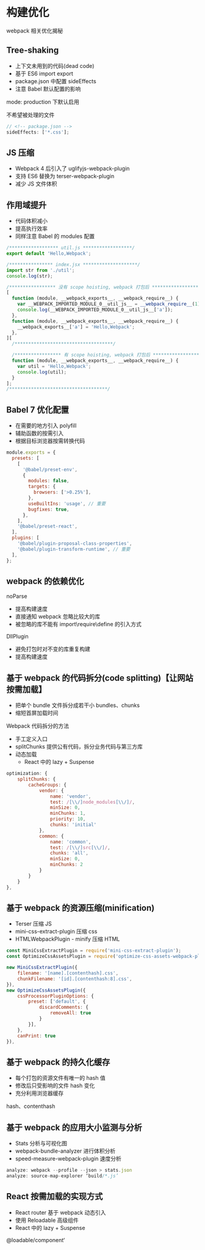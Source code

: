# 构建优化

webpack 相关优化揭秘

## Tree-shaking

- 上下文未用到的代码(dead code)
- 基于 ES6 import export
- package.json 中配置 sideEffects
- 注意 Babel 默认配置的影响

mode: production 下默认启用

不希望被处理的文件

```js
// <!-- package.json -->
sideEffects: ['*.css'];
```

## JS 压缩

- Webpack 4 后引入了 uglifyjs-webpack-plugin
- 支持 ES6 替换为 terser-webpack-plugin
- 减少 JS 文件体积

## 作用域提升

- 代码体积减小
- 提高执行效率
- 同样注意 Babel 的 modules 配置

```js
/****************** util.js ******************/
export default 'Hello,Webpack';

/**************** index.jsx ********************/
import str from './util';
console.log(str);

/***************** 没有 scope hoisting, webpack 打包后 *******************/
[
  function (module, __webpack_exports__, __webpack_require__) {
    var __WEBPACK_IMPORTED_MODULE_0__util_js__ = __webpack_require__(1);
    console.log(__WEBPACK_IMPORTED_MODULE_0__util_js__['a']);
  },
  function (module, __webpack_exports__, __webpack_require__) {
    __webpack_exports__['a'] = 'Hello,Webpack';
  },
][
  /************************************/

  /***************** 有 scope hoisting, webpack 打包后 *******************/
  function (module, __webpack_exports__, __webpack_require__) {
    var util = 'Hello,Webpack';
    console.log(util);
  }
];
/************************************/
```

## Babel 7 优化配置

- 在需要的地方引入 polyfill
- 辅助函数的按需引入
- 根据目标浏览器按需转换代码

```js
module.exports = {
  presets: [
    [
      '@babel/preset-env',
      {
        modules: false,
        targets: {
          browsers: ['>0.25%'],
        },
        useBuiltIns: 'usage', // 重要
        bugfixes: true,
      },
    ],
    '@babel/preset-react',
  ],
  plugins: [
    '@babel/plugin-proposal-class-properties',
    '@babel/plugin-transform-runtime', // 重要
  ],
};
```

## webpack 的依赖优化

noParse

- 提高构建速度
- 直接通知 webpack 忽略比较大的库
- 被忽略的库不能有 import\require\define 的引入方式

DllPlugin

- 避免打包时对不变的库重复构建
- 提高构建速度

## 基于 webpack 的代码拆分(code splitting)【让网站按需加载】

- 把单个 bundle 文件拆分成若干小 bundles、chunks
- 缩短首屏加载时间

Webpack 代码拆分的方法

- 手工定义入口
- splitChunks 提供公有代码，拆分业务代码与第三方库
- 动态加载
  - React 中的 lazy + Suspense

```js
optimization: {
    splitChunks: {
        cacheGroups: {
            vendor: {
                name: 'vendor',
                test: /[\\/]node_modules[\\/]/,
                minSize: 0,
                minChunks: 1,
                priority: 10,
                chunks: 'initial'
            },
            common: {
                name: 'common',
                test: /[\\/]src[\\/]/,
                chunks: 'all',
                minSize: 0,
                minChunks: 2
            }
        }
    }
},
```

## 基于 webpack 的资源压缩(minification)

- Terser 压缩 JS
- mini-css-extract-plugin 压缩 css
- HTMLWebpackPlugin - minify 压缩 HTML

```js
const MiniCssExtractPlugin = require('mini-css-extract-plugin');
const OptimizeCssAssetsPlugin = require('optimize-css-assets-webpack-plugin');

new MiniCssExtractPlugin({
    filename: '[name].[contenthash].css',
    chunkFilename: '[id].[contenthash:8].css',
}),
new OptimizeCssAssetsPlugin({
    cssProcessorPluginOptions: {
        preset: ['default', {
            discardComments: {
                removeAll: true
            }
        }],
    },
    canPrint: true
}),
```

## 基于 webpack 的持久化缓存

- 每个打包的资源文件有唯一的 hash 值
- 修改后只受影响的文件 hash 变化
- 充分利用浏览器缓存

hash、contenthash

## 基于 webpack 的应用大小监测与分析

- Stats 分析与可视化图
- webpack-bundle-analyzer 进行体积分析
- speed-measure-webpack-plugin 速度分析

```js
analyze: webpack --profile --json > stats.json
analyze: source-map-explorer ‘build/*.js’
```

## React 按需加载的实现方式

- React router 基于 webpack 动态引入
- 使用 Reloadable 高级组件
- React 中的 lazy + Suspense

@loadable/component‘

